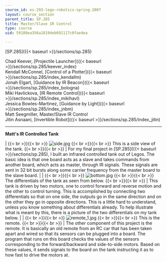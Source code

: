 ```yaml
---
course_id: es-293-lego-robotics-spring-2007
layout: course_section
parent_title: SP.285
title: Master/Slave IR Control
type: course
uid: 59180ea356a18194eb691117c8fae4ea

---
```


[SP.285]({{< baseurl >}}/sections/sp.285)

Chad Keever, [Projectile Launcher]({{< baseurl >}}/sections/sp.285/keever_index)  
Kendall McConnel, [Control of a Plotter]({{< baseurl >}}/sections/sp.285/index_kendallm)  
Jonah Elgart, [Guidance by IR Beacon]({{< baseurl >}}/sections/sp.285/index_bologna)  
Miki Havlickova, [IR Remote Control]({{< baseurl >}}/sections/sp.285/index_mikihavl)  
Jessica Bowles-Martinez, [Guidance by Light]({{< baseurl >}}/sections/sp.285/index_jnbm)  
Matt Seegmiller, Master/Slave IR Control  
Jitin Asnaani, [Invertible Robot]({{< baseurl >}}/sections/sp.285/index_jitin)

* * *

**Matt's IR Controlled Tank**

|  {{< br >}}{{< br >}} ![side.jpg](/coursemedia/es-293-lego-robotics-spring-2007/21b3b479653d272b6e45bc968e7b8438_side.jpg) {{< br >}}{{< br >}} This is a side view of the tank. {{< br >}}{{< br >}}  | For my final project in [SP.285]({{< baseurl >}}/sections/sp.285), I built an infrared controlled tank out of Legos. The basic idea is that one board acts as a slave and takes commands from another board, which acts as master, through IR signals. These signals are sent in 32 bit bursts along some carrier frequency from the master board to the slave board. |
|  {{< br >}}{{< br >}} ![bottom.jpg](/coursemedia/es-293-lego-robotics-spring-2007/23aa6334f495cc1f3afb482c2892b653_bottom.jpg) {{< br >}}{{< br >}} The differentials of the tank as seen from below. {{< br >}}{{< br >}}  | This tank is driven by two motors, one to control forward and reverse motion and the other to control turning. This is accomplished by connecting two differentials so that on one side, the outputs go in the same direction and on the other they go in opposite directions. This is a little hard to understand, unless you know something about differentials already. To help illustrate what is meant by this, there is a picture of the two differentials on my tank below. |
|  {{< br >}}{{< br >}} ![remote_1.jpg](/coursemedia/es-293-lego-robotics-spring-2007/99b14c3de3e742593eb2e1d92bd12760_remote_1.jpg) {{< br >}}{{< br >}} This is the remote. {{< br >}}{{< br >}}  | The other component of this project is the remote. It is basically an old remote from an RC car that has been taken apart and wired so that its sensors can be plugged into a board. The program that runs on this board checks the values of the sensors corresponding to the forward/backward and side-to-side motors. Based on these values, it sends signals to the board on the tank instructing it as to how fast to drive the motors at.